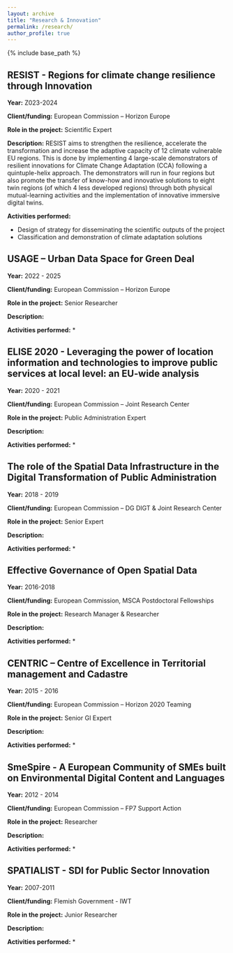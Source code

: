 ```yaml
---
layout: archive
title: "Research & Innovation"
permalink: /research/
author_profile: true
---
```


{% include base_path %}

## RESIST - Regions for climate change resilience through Innovation
**Year:** Z023-2024

**Client/funding:** European Commission – Horizon Europe

**Role in the project:** Scientific Expert

**Description:** RESIST aims to strengthen the resilience, accelerate the transformation and increase the adaptive capacity of 12 climate vulnerable EU regions. This is done by implementing 4 large-scale demonstrators of resilient innovations for Climate Change Adaptation (CCA) following a quintuple-helix approach. The demonstrators will run in four regions but also promote the transfer of know-how and innovative solutions to eight twin regions (of which 4 less developed regions) through both physical mutual-learning activities and the implementation of innovative immersive digital twins.

**Activities performed:** 
* Design of strategy for disseminating the scientific outputs of the project
* Classification and demonstration of climate adaptation solutions  

## USAGE – Urban Data Space for Green Deal
**Year:** 2022 - 2025

**Client/funding:** European Commission – Horizon Europe

**Role in the project:** Senior Researcher

**Description:** 

**Activities performed:** 
* 

## ELISE 2020 - Leveraging the power of location information and technologies to improve public services at local level: an EU-wide analysis
**Year:** 2020 - 2021

**Client/funding:** European Commission – Joint Research Center

**Role in the project:** Public Administration Expert

**Description:** 

**Activities performed:** 
* 

## The role of the Spatial Data Infrastructure in the Digital Transformation of Public Administration
**Year:** 2018 - 2019

**Client/funding:** European Commission – DG DIGT & Joint Research Center

**Role in the project:** Senior Expert

**Description:** 

**Activities performed:** 
* 

## Effective Governance of Open Spatial Data
**Year:** 2016-2018

**Client/funding:** European Commission, MSCA Postdoctoral Fellowships

**Role in the project:** Research Manager & Researcher

**Description:** 

**Activities performed:** 
* 

## CENTRIC – Centre of Excellence in Territorial management and Cadastre
**Year:** 2015 - 2016 

**Client/funding:** European Commission – Horizon 2020 Teaming

**Role in the project:** Senior GI Expert

**Description:** 

**Activities performed:** 
* 

##  SmeSpire - A European Community of SMEs built on Environmental Digital Content and Languages
**Year:** 2012 - 2014

**Client/funding:** European Commission – FP7 Support Action

**Role in the project:** Researcher

**Description:** 

**Activities performed:** 
* 

## SPATIALIST - SDI for Public Sector Innovation
**Year:** 2007-2011

**Client/funding:** Flemish Government - IWT

**Role in the project:** Junior Researcher

**Description:** 

**Activities performed:** 
* 
